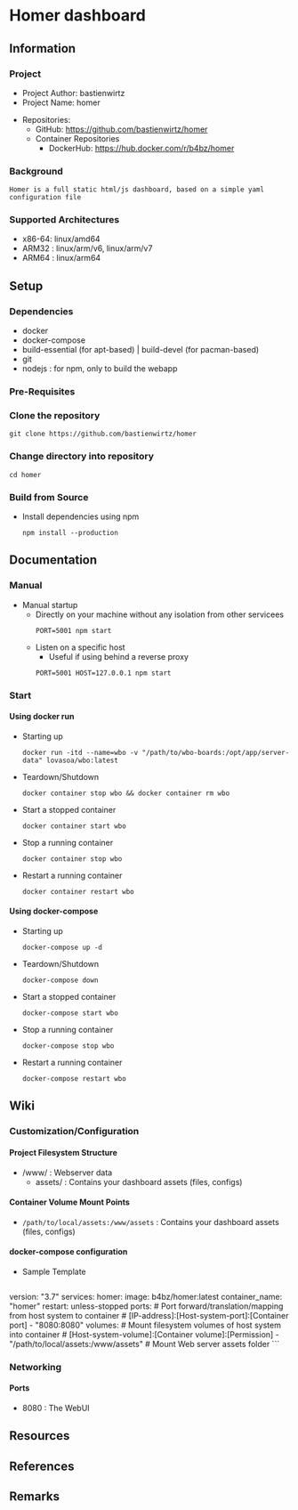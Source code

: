 # Homer dashboard

## Information
### Project
+ Project Author: bastienwirtz
+ Project Name: homer
- Repositories:
    + GitHub: https://github.com/bastienwirtz/homer
    - Container Repositories
        + DockerHub: https://hub.docker.com/r/b4bz/homer

### Background
```
Homer is a full static html/js dashboard, based on a simple yaml configuration file
```

### Supported Architectures
+ x86-64: linux/amd64
+ ARM32 : linux/arm/v6, linux/arm/v7
+ ARM64 : linux/arm64

## Setup
### Dependencies
+ docker
+ docker-compose
+ build-essential (for apt-based) | build-devel (for pacman-based)
+ git
+ nodejs : for npm, only to build the webapp

### Pre-Requisites

### Clone the repository
```console
git clone https://github.com/bastienwirtz/homer
```

### Change directory into repository
```console
cd homer
```

### Build from Source
- Install dependencies using npm
    ```console
    npm install --production
    ```

## Documentation
### Manual
- Manual startup
    - Directly on your machine without any isolation from other servicees
        ```console
        PORT=5001 npm start
        ```
    - Listen on a specific host
        + Useful if using behind a reverse proxy
        ```console
        PORT=5001 HOST=127.0.0.1 npm start
        ```

### Start
#### Using docker run
- Starting up
    ```console
    docker run -itd --name=wbo -v "/path/to/wbo-boards:/opt/app/server-data" lovasoa/wbo:latest
    ```

- Teardown/Shutdown
    ```console
    docker container stop wbo && docker container rm wbo
    ```

- Start a stopped container
    ```console
    docker container start wbo
    ```

- Stop a running container
    ```console
    docker container stop wbo
    ```

- Restart a running container
    ```console
    docker container restart wbo
    ```

#### Using docker-compose
- Starting up
    ```console
    docker-compose up -d
    ```

- Teardown/Shutdown
    ```console
    docker-compose down
    ```

- Start a stopped container
    ```console
    docker-compose start wbo
    ```

- Stop a running container
    ```console
    docker-compose stop wbo
    ```

- Restart a running container
    ```console
    docker-compose restart wbo
    ```

## Wiki
### Customization/Configuration
#### Project Filesystem Structure
- /www/ : Webserver data
    - assets/ : Contains your dashboard assets (files, configs)

#### Container Volume Mount Points
+ `/path/to/local/assets:/www/assets` : Contains your dashboard assets (files, configs)

#### docker-compose configuration
- Sample Template
    ```yaml
version: "3.7"
services:
  homer:
    image: b4bz/homer:latest
    container_name: "homer"
    restart: unless-stopped
    ports:
      # Port forward/translation/mapping from host system to container
      # [IP-address]:[Host-system-port]:[Container port]
      - "8080:8080"
    volumes:
      # Mount filesystem volumes of host system into container
      # [Host-system-volume]:[Container volume]:[Permission]
      - "/path/to/local/assets:/www/assets" # Mount Web server assets folder
    ```

### Networking
#### Ports
+ 8080 : The WebUI

## Resources

## References

## Remarks

